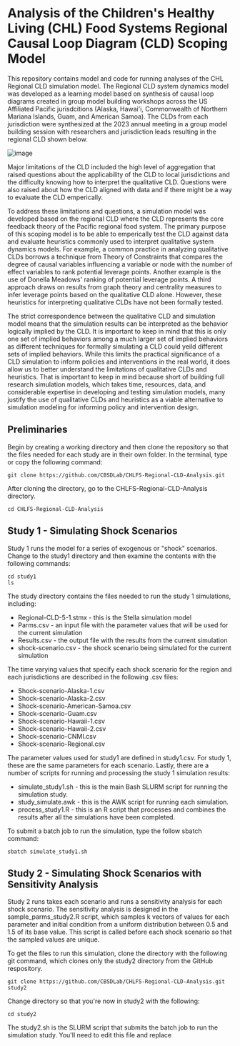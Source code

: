 # Analysis of the Children's Healthy Living (CHL) Food Systems Regional Causal Loop Diagram (CLD) Scoping Model

This repository contains model and code for running analyses of the CHL Regional CLD simulation model. The Regional CLD system dynamics model was developed as a learning model based on synthesis of causal loop diagrams created in group model building workshops across the US Affiliated Pacific jurisdcitions (Alaska, Hawai'i, Commonwealth of Northern Mariana Islands, Guam, and American Samoa). The CLDs from each jurisdiction were synthesized at the 2023 annual meeting in a group model building session with researchers and jurisdiction leads resulting in the regional CLD shown below.

![image](https://github.com/user-attachments/assets/45c6137d-500e-4068-a8c9-8092e4b503e5)

Major limitations of the CLD included the high level of aggregation that raised questions about the applicability of the CLD to local jurisdictions and the difficulty knowing how to interpret the qualitative CLD. Questions were also raised about how the CLD aligned with data and if there might be a way to evaluate the CLD emperically. 

To address these limitations and questions, a simulation model was developed based on the regional CLD where the CLD represents the core feedback theory of the Pacific regional food system. The primary purpose of this scoping model is to be able to emperically test the CLD against data and evaluate heuristics commonly used to interpret qualitative system dynamics models. For example, a common practice in analyzing qualitative CLDs borrows a technique from Theory of Constraints that compares the degree of causal variables influencing a variable or node with the number of effect variables to rank potential leverage points. Another example is the use of Donella Meadows' ranking of potential leverage points. A third approach draws on results from graph theory and centrality measures to infer leverage points based on the qualitative CLD alone. However, these heuristics for interpreting qualitative CLDs have not been formally tested. 

The strict correspondence between the qualitative CLD and simulation model means that the simulation results can be interpreted as the behavior logically implied by the CLD. It is important to keep in mind that this is only one set of implied behaviors among a much larger set of implied behaviors as different techniques for formally simulating a CLD could yeild different sets of implied behaviors. While this limits the practical significance of a CLD simulation to inform policies and interventions in the real world, it does allow us to better understand the limitations of qualitative CLDs and heuristics. That is important to keep in mind because short of building full research simulation models, which takes time, resources, data, and considerable expertise in developing and testing simulation models, many justify the use of qualitative CLDs and heuristics as a viable alternative to simulation modeling for informing policy and intervention design.   

## Preliminaries

Begin by creating a working directory and then clone the repository so that the files needed for each study are in their own folder. In the terminal, type or copy the following command:
```
git clone https://github.com/CBSDLab/CHLFS-Regional-CLD-Analysis.git
```
After cloning the directory, go to the CHLFS-Regional-CLD-Analysis directory. 

```
cd CHLFS-Regional-CLD-Analysis
```

## Study 1 - Simulating Shock Scenarios

Study 1 runs the model for a series of exogenous or "shock" scenarios. Change to the study1 directory and then examine the contents with the following commands:

```
cd study1
ls
```
The study directory contains the files needed to run the study 1 simulations, including:

* Regional-CLD-5-1.stmx - this is the Stella simulation model
* Parms.csv - an input file with the parameter values that will be used for the current simulation
* Results.csv - the output file with the results from the current simulation
* shock-scenario.csv - the shock scenario being simulated for the current simulation

The time varying values that specify each shock scenario for the region and each jurisdictions are described in the following .csv files: 

* Shock-scenario-Alaska-1.csv
* Shock-scenario-Alaska-2.csv
* Shock-scenario-American-Samoa.csv
* Shock-scenario-Guam.csv
* Shock-scenario-Hawaii-1.csv
* Shock-scenario-Hawaii-2.csv
* Shock-scenario-CNMI.csv
* Shock-scenario-Regional.csv

The parameter values used for study1 are defined in study1.csv. For study 1, these are the same parameters for each scenario. Lastly, there are a number of scripts for running and processing the study 1 simulation results:

* simulate_study1.sh - this is the main Bash SLURM script for running the simulation study. 
* study_simulate.awk - this is the AWK script for running each simulation. 
* process_study1.R - this is an R script that processes and combines the results after all the simulations have been completed. 

To submit a batch job to run the simulation, type the follow sbatch command:

```
sbatch simulate_study1.sh
```
## Study 2 - Simulating Shock Scenarios with Sensitivity Analysis

Study 2 runs takes each scenario and runs a sensitivity analysis for each shock scenario. The sensitivity analysis is designed in the sample_parms_study2.R script, which samples k vectors of values for each parameter and initial condition from a uniform distribution between 0.5 and 1.5 of its base value. This script is called before each shock scenario so that the sampled values are unique. 

To get the files to run this simulation, clone the directory with the following git command, which clones only the study2 directory from the GitHub respository. 

```
git clone https://github.com/CBSDLab/CHLFS-Regional-CLD-Analysis.git study2
```
Change directory so that you're now in study2 with the following:

```
cd study2
```
The study2.sh is the SLURM script that submits the batch job to run the simulation study. You'll need to edit this file and replace 

